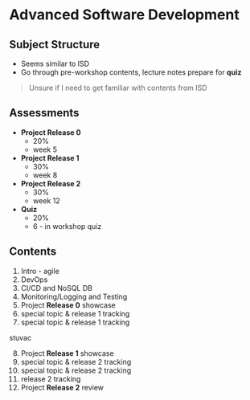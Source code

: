 # Advanced Software Development

## Subject Structure

- Seems similar to ISD 
- Go through pre-workshop contents, lecture notes prepare for **quiz**

> Unsure if I need to get familiar with contents from ISD

## Assessments

- **Project Release 0**
  - 20%
  - week 5
- **Project Release 1**
  - 30%
  - week 8
- **Project Release 2**
  - 30%
  - week 12
- **Quiz**
  - 20%
  - 6 - in workshop quiz

## Contents

1. Intro - agile
2. DevOps
3. CI/CD and NoSQL DB
4. Monitoring/Logging and Testing
5. Project **Release 0** showcase
6. special topic & release 1 tracking
7. special topic & release 1 tracking

stuvac

8. Project **Release 1** showcase
9. special topic & release 2 tracking
10. special topic & release 2 tracking
11. release 2 tracking
12. Project **Release 2** review